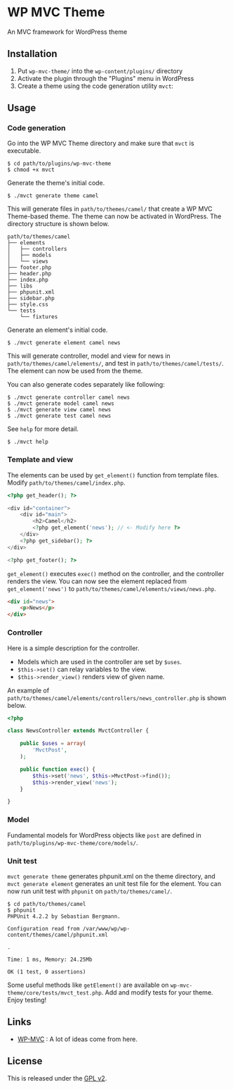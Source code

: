 # WP MVC Theme

An MVC framework for WordPress theme

## Installation

1. Put `wp-mvc-theme/` into the `wp-content/plugins/` directory
2. Activate the plugin through the "Plugins" menu in WordPress
3. Create a theme using the code generation utility `mvct`:

## Usage

### Code generation

Go into the WP MVC Theme directory and make sure that `mvct` is executable.

	$ cd path/to/plugins/wp-mvc-theme
	$ chmod +x mvct

Generate the theme's initial code.

	$ ./mvct generate theme camel

This will generate files in `path/to/themes/camel/` that create a WP MVC Theme-based theme. The theme can now be activated in WordPress. The directory structure is shown below.

```
path/to/themes/camel
├── elements
│   ├── controllers
│   ├── models
│   └── views
├── footer.php
├── header.php
├── index.php
├── libs
├── phpunit.xml
├── sidebar.php
├── style.css
└── tests
    └── fixtures
```

Generate an element's initial code.

	$ ./mvct generate element camel news

This will generate controller, model and view for news in `path/to/themes/camel/elements/`, and test in `path/to/themes/camel/tests/`. The element can now be used from the theme.

You can also generate codes separately like following:

	$ ./mvct generate controller camel news
	$ ./mvct generate model camel news
	$ ./mvct generate view camel news
	$ ./mvct generate test camel news

See `help` for more detail.

	$ ./mvct help

### Template and view

The elements can be used by `get_element()` function from template files. Modify `path/to/themes/camel/index.php`.

```php
<?php get_header(); ?>

<div id="container">
	<div id="main">
		<h2>Camel</h2>
		<?php get_element('news'); // <- Modify here ?>
	</div>
	<?php get_sidebar(); ?>
</div>

<?php get_footer(); ?>
```

`get_element()` executes `exec()` method on the controller, and the controller renders the view. You can now see the element replaced from `get_element('news')` to `path/to/themes/camel/elements/views/news.php`.

```html
<div id="news">
	<p>News</p>
</div>
```

### Controller

Here is a simple description for the controller.

* Models which are used in the controller are set by `$uses`.
* `$this->set()` can relay variables to the view.
* `$this->render_view()` renders view of given name.

An example of `path/to/themes/camel/elements/controllers/news_controller.php` is shown below.

```php
<?php

class NewsController extends MvctController {

	public $uses = array(
		'MvctPost',
	);

	public function exec() {
		$this->set('news', $this->MvctPost->find());
		$this->render_view('news');
	}

}
```

### Model

Fundamental models for WordPress objects like `post` are defined in `path/to/plugins/wp-mvc-theme/core/models/`.

### Unit test

`mvct generate theme` generates phpunit.xml on the theme directory, and `mvct generate element` generates an unit test file for the element. You can now run unit test with `phpunit` on `path/to/themes/camel/`.

```shell
$ cd path/to/themes/camel
$ phpunit
PHPUnit 4.2.2 by Sebastian Bergmann.

Configuration read from /var/www/wp/wp-content/themes/camel/phpunit.xml

.

Time: 1 ms, Memory: 24.25Mb

OK (1 test, 0 assertions)
```

Some useful methods like `getElement()` are available on `wp-mvc-theme/core/tests/mvct_test.php`. Add and modify tests for your theme. Enjoy testing!

## Links

* [WP-MVC][1] : A lot of ideas come from here.

## License

This is released under the [GPL v2][2].

[1]: http://www.gnu.org/licenses/gpl-2.0.html
[2]: http://www.gnu.org/licenses/gpl-2.0.html
